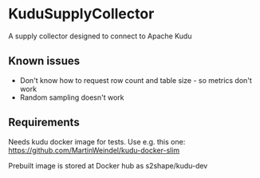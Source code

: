 # KuduSupplyCollector
A supply collector designed to connect to Apache Kudu


## Known issues

* Don't know how to request row count and table size - so metrics don't work
* Random sampling doesn't work

## Requirements

Needs kudu docker image for tests. Use e.g. this one: https://github.com/MartinWeindel/kudu-docker-slim 

Prebuilt image is stored at Docker hub as s2shape/kudu-dev
